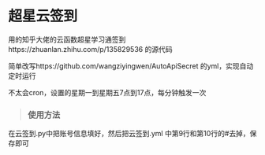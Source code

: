 # 超星云签到
  用的知乎大佬的云函数超星学习通签到https://zhuanlan.zhihu.com/p/135829536 的源代码
  
  简单改写https://github.com/wangziyingwen/AutoApiSecret 的yml，实现自动定时运行
  
  不太会cron，设置的星期一到星期五7点到17点，每分钟触发一次

>### 使用方法
  在云签到.py中把账号信息填好，然后把云签到.yml 中第9行和第10行的#去掉，保存即可
